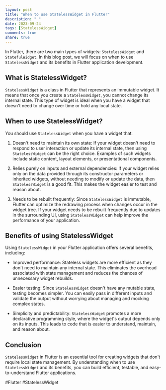 ```yaml
---
layout: post
title: "When to use StatelessWidget in Flutter"
description: " "
date: 2023-09-24
tags: [StatelessWidget]
comments: true
share: true
---
```


In Flutter, there are two main types of widgets: `StatelessWidget` and `StatefulWidget`. In this blog post, we will focus on when to use `StatelessWidget` and its benefits in Flutter application development.

## What is StatelessWidget?

`StatelessWidget` is a class in Flutter that represents an immutable widget. It means that once you create a `StatelessWidget`, you cannot change its internal state. This type of widget is ideal when you have a widget that doesn't need to change over time or hold any local state.

## When to use StatelessWidget?

You should use `StatelessWidget` when you have a widget that:

1. Doesn't need to maintain its own state: If your widget doesn't need to respond to user interaction or update its internal state, then using `StatelessWidget` can be the right choice. Examples of such widgets include static content, layout elements, or presentational components.

2. Relies purely on inputs and external dependencies: If your widget relies only on the data provided through its constructor parameters or inherited widgets, without needing to modify or update the data, then `StatelessWidget` is a good fit. This makes the widget easier to test and reason about.

3. Needs to be rebuilt frequently: Since `StatelessWidget` is immutable, Flutter can optimize the redrawing process when changes occur in the widget tree. If your widget needs to be rebuilt frequently due to updates in the surrounding UI, using `StatelessWidget` can help improve the performance of your application.

## Benefits of using StatelessWidget

Using `StatelessWidget` in your Flutter application offers several benefits, including:

- Improved performance: Stateless widgets are more efficient as they don't need to maintain any internal state. This eliminates the overhead associated with state management and reduces the chances of unnecessary widget rebuilds.

- Easier testing: Since `StatelessWidget` doesn't have any mutable state, testing becomes simpler. You can easily pass in different inputs and validate the output without worrying about managing and mocking complex states.

- Simplicity and predictability: `StatelessWidget` promotes a more declarative programming style, where the widget's output depends only on its inputs. This leads to code that is easier to understand, maintain, and reason about.

## Conclusion

`StatelessWidget` in Flutter is an essential tool for creating widgets that don't require local state management. By understanding when to use `StatelessWidget` and its benefits, you can build efficient, testable, and easy-to-understand Flutter applications.

#Flutter #StatelessWidget